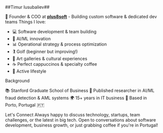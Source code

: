 ##Timur Iusubaliev##

💼 Founder & COO at [**plus8soft**](https://plus8soft.com) - Building custom software & dedicated dev teams
Things I love:

- 💻 Software development & team building
- 🤖 AI/ML innovation
- 📊 Operational strategy & process optimization
- 🏌️ Golf (beginner but improving!)
- 🎨 Art galleries & cultural experiences
- ☕ Perfect cappuccinos & specialty coffee
- 🏃 Active lifestyle

Background

📚 Stanford Graduate School of Business
🔬 Published researcher in AI/ML fraud detection & AML systems
🌍 15+ years in IT business
📍 Based in Porto, Portugal 🇵🇹

Let's Connect
Always happy to discuss technology, startups, team challenges, or the latest in big tech. Open to conversations about software development, business growth, or just grabbing coffee if you're in Portugal!
